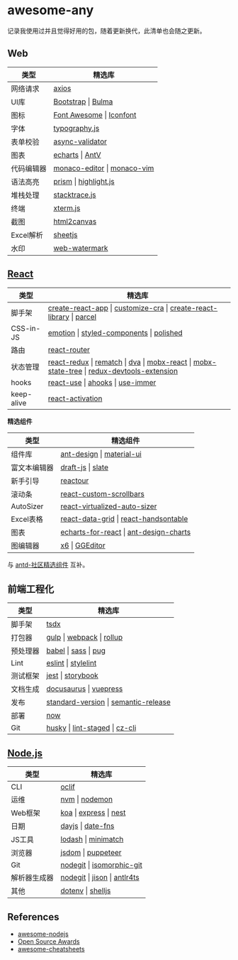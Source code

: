 # awesome-any
记录我使用过并且觉得好用的包，随着更新换代，此清单也会随之更新。


## Web

|类型| 精选库 |
|----|---------|
|网络请求|[axios](https://github.com/axios/axios)|
|UI库|[Bootstrap](https://github.com/twbs/bootstrap) \| [Bulma](https://github.com/jgthms/bulma) |
|图标|[Font Awesome](https://fontawesome.com/) \| [Iconfont](https://www.iconfont.cn/)|
|字体|[typography.js](https://github.com/KyleAMathews/typography.js)|
|表单校验|[async-validator](https://github.com/yiminghe/async-validator)|
|图表|[echarts](https://github.com/apache/incubator-echarts) \| [AntV](https://github.com/antvis) |
|代码编辑器|[monaco-editor](https://github.com/microsoft/monaco-editor) \| [monaco-vim](https://github.com/brijeshb42/monaco-vim)|
|语法高亮|[prism](https://github.com/PrismJS/prism) \| [highlight.js](https://github.com/highlightjs/highlight.js) |
|堆栈处理|[stacktrace.js](https://github.com/stacktracejs/stacktrace.js)|
|终端|[xterm.js](https://github.com/xtermjs/xterm.js)|
|截图|[html2canvas](https://github.com/niklasvh/html2canvas)
|Excel解析|[sheetjs](https://github.com/SheetJS/sheetjs)|
|水印|[web-watermark](https://github.com/hjyker/web-watermark)|

  
## [React](https://github.com/facebook/react/)


|类型| 精选库 |
|----|---------|
|脚手架|[create-react-app](https://github.com/facebook/create-react-app) \| [customize-cra](https://github.com/arackaf/customize-cra) \| [create-react-library](https://github.com/transitive-bullshit/create-react-library) \| [parcel](https://github.com/parcel-bundler/parcel)|
|CSS-in-JS|[emotion](https://github.com/emotion-js/emotion) \| [styled-components](https://github.com/styled-components/styled-components) \| [polished](https://github.com/styled-components/polished) |
|路由|[react-router](https://github.com/ReactTraining/react-router)|
|状态管理|[react-redux](https://github.com/reduxjs/react-redux) \| [rematch](https://github.com/rematch/rematch) \| [dva](https://github.com/dvajs/dva) \| [mobx-react](https://github.com/mobxjs/mobx-react) \| [mobx-state-tree](https://github.com/mobxjs/mobx-state-tree) \| [redux-devtools-extension](https://github.com/zalmoxisus/redux-devtools-extension) | 
|hooks|[react-use](https://github.com/streamich/react-use) \| [ahooks](https://github.com/alibaba/hooks) \| [use-immer](https://github.com/immerjs/use-immer)|
|keep-alive|[react-activation](https://github.com/CJY0208/react-activation)|


**精选组件**

|类型| 精选组件 |
|----|---------|
|组件库|[ant-design](https://github.com/ant-design/ant-design) \| [material-ui](https://github.com/mui-org/material-ui) |
|富文本编辑器|[draft-js](https://github.com/facebook/draft-js) \| [slate](https://github.com/ianstormtaylor/slate)|
|新手引导|[reactour](https://github.com/elrumordelaluz/reactour)|
|滚动条|[react-custom-scrollbars](https://github.com/malte-wessel/react-custom-scrollbars)|
|AutoSizer|[react-virtualized-auto-sizer](https://github.com/bvaughn/react-virtualized-auto-sizer)|
|Excel表格|[react-data-grid](https://github.com/adazzle/react-data-grid) \| [react-handsontable](https://github.com/handsontable/react-handsontable)|
|图表|[echarts-for-react](https://github.com/hustcc/echarts-for-react) \| [ant-design-charts](https://github.com/ant-design/ant-design-charts) |
|图编辑器|[x6](https://github.com/antvis/x6) \| [GGEditor](https://github.com/alibaba/GGEditor)|

与 [antd-社区精选组件](https://ant.design/docs/react/recommendation-cn) 互补。
  
## 前端工程化

|类型| 精选库 |
|----|---------|
|脚手架|[tsdx](https://github.com/formium/tsdx)|
|打包器|[gulp](https://github.com/gulpjs/gulp) \| [webpack](https://github.com/webpack/webpack) \| [rollup](https://github.com/rollup/rollup) |
|预处理器|[babel](https://github.com/babel/babel) \| [sass](https://github.com/sass/sass) \| [pug](https://github.com/pugjs/pug)|
|Lint|[eslint](https://github.com/eslint/eslint) \| [stylelint](https://github.com/stylelint/stylelint)|
|测试框架|[jest](https://github.com/facebook/jest) \| [storybook](https://github.com/storybookjs/storybook)|
|文档生成|[docusaurus](https://github.com/facebook/docusaurus) \| [vuepress](https://github.com/vuejs/vuepress)|
|发布|[standard-version](https://github.com/conventional-changelog/standard-version) \| [semantic-release](https://github.com/semantic-release/semantic-release)|
|部署|[now](https://github.com/zeit/now)|
|Git|[husky](https://github.com/typicode/husky) \| [lint-staged](https://github.com/okonet/lint-staged) \| [cz-cli](https://github.com/commitizen/cz-cli)|

  
## [Node.js](https://github.com/nodejs/node)

|类型| 精选库 |
|----|---------|
|CLI|[oclif](https://github.com/oclif/oclif)|
|运维|[nvm](https://github.com/creationix/nvm) \| [nodemon](https://github.com/remy/nodemon) |
|Web框架|[koa](https://github.com/koajs/koa) \| [express](https://github.com/expressjs/express/) \| [nest](https://github.com/nestjs/nest) |
|日期|[dayjs](https://github.com/iamkun/dayjs) \| [date-fns](https://github.com/date-fns/date-fns) |
|JS工具|[lodash](https://github.com/lodash/lodash/) \| [minimatch](https://github.com/isaacs/minimatch)|
|浏览器|[jsdom](https://github.com/jsdom/jsdom) \| [puppeteer](https://github.com/GoogleChrome/puppeteer)|
|Git|[nodegit](https://github.com/nodegit/nodegit) \| [isomorphic-git](https://github.com/isomorphic-git/isomorphic-git)|
|解析器生成器|[nodegit](https://github.com/nodegit/nodegit) \| [jison](https://github.com/zaach/jison) \|  [antlr4ts](https://github.com/tunnelvisionlabs/antlr4ts)|
|其他|[dotenv](https://github.com/motdotla/dotenv) \| [shelljs](https://github.com/shelljs/shelljs)|

  
## References
* [awesome-nodejs](https://github.com/sindresorhus/awesome-nodejs#command-line-utilities)
* [Open Source Awards](https://osawards.com/)
* [awesome-cheatsheets](https://github.com/skywind3000/awesome-cheatsheets)

